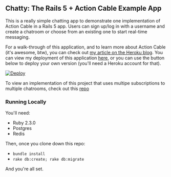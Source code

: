## Chatty: The Rails 5 + Action Cable Example App

This is a really simple chatting app to demonstrate one implementation of
Action Cable in a Rails 5 app. Users can sign up/log in with a username and
create a chatroom or choose from an existing one to start real-time messaging.

For a walk-through of this application, and to learn more about Action Cable
(it's awesome, btw), you can check out [my article on the Heroku
blog](https://blog.heroku.com/archives/2016/5/9/real_time_rails_implementing_websockets_in_rails_5_with_action_cable).
You can view my deployment of this application
[here](https://action-cable-example.herokuapp.com), or you can use the button
below to deploy your own version (you'll need a Heroku account for that).

[![Deploy](https://www.herokucdn.com/deploy/button.svg)](https://heroku.com/deploy)

To view an implementation of this project that uses multipe subscriptions to
multiple chatrooms, check out this
[repo](https://github.com/SophieDeBenedetto/rails-5-action-cable-meetup)

### Running Locally

You'll need:

* Ruby 2.3.0
* Postgres
* Redis

Then, once you clone down this repo:

* `bundle install`
* `rake db:create; rake db:migrate`

And you're all set.


